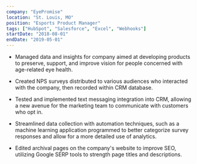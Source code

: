 ```yaml
---
company: "EyePromise"
location: "St. Louis, MO"
position: "Esports Product Manager"
tags: ["HubSpot", "Salesforce", "Excel", "Webhooks"]
startDate: "2018-08-01"
endDate: "2019-05-01"
---
```


- Managed data and insights for company aimed at developing
products to preserve, support, and improve vision for people
concerned with age-related eye health.</p>

* Created NPS surveys distributed to various audiences who interacted
with the company, then recorded within CRM database.</p>

* Tested and implemented text messaging integration into CRM,
allowing a new avenue for the marketing team to communicate with
customers who opt in.</p>

* Streamlined data collection with automation techniques, such as a
machine learning application programmed to better categorize survey
responses and allow for a more detailed use of analytics.</p>

* Edited archival pages on the company's website to improve SEO,
utilizing Google SERP tools to strength page titles and descriptions.</p>